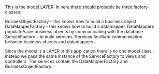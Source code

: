 This is the model LAYER. In here there should probably be three factory classes:

BusinesObjectFactory - this knows how to build a business object.
DataMapperFactory - this knows how to build a datamapper. DataMappers populate/save business objects by communicating with the database
ServiceFactory - to build services. Services facilitate communication between business objects and datamappers.


Since the model is a LAYER in this application there is no one model class, instead we pass the same instance of the ServiceFactory to views
and controllers. The services contain the DataMapperFactory and BusinessObjectFactory.
